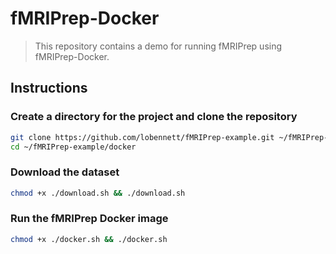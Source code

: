 # fMRIPrep-Docker

> This repository contains a demo for running fMRIPrep using fMRIPrep-Docker.

## Instructions

### Create a directory for the project and clone the repository

```bash
git clone https://github.com/lobennett/fMRIPrep-example.git ~/fMRIPrep-example && \
cd ~/fMRIPrep-example/docker
```

### Download the dataset

```bash
chmod +x ./download.sh && ./download.sh
```

### Run the fMRIPrep Docker image

```bash
chmod +x ./docker.sh && ./docker.sh
```
